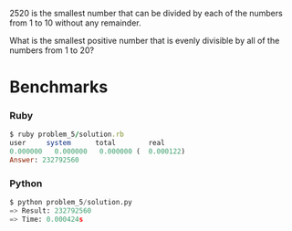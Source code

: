 2520 is the smallest number that can be divided by each of the numbers from 1 to 10 without any remainder.

What is the smallest positive number that is evenly divisible by all of the numbers from 1 to 20?


# Benchmarks

### Ruby
```ruby
$ ruby problem_5/solution.rb
user     system      total        real
0.000000   0.000000   0.000000 (  0.000122)
Answer: 232792560
```

### Python
```python
$ python problem_5/solution.py
=> Result: 232792560
=> Time: 0.000424s
```
